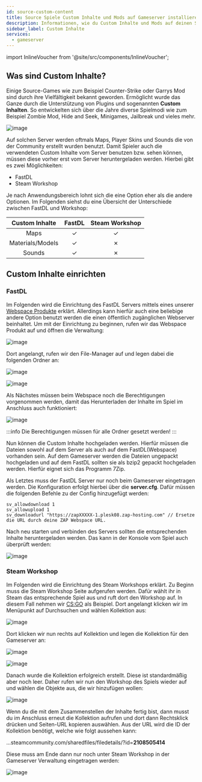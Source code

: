 ```yaml
---
id: source-custom-content
title: Source Spiele Custom Inhalte und Mods auf Gameserver installieren
description: Informationen, wie du Custom Inhalte und Mods auf deinen Source Gameserver (z. B. CSS oder Garry's Mod) von ZAP-Hosting installieren kannst - ZAP-Hosting.com Dokumentation
sidebar_label: Custom Inhalte
services:
  - gameserver
---
```


import InlineVoucher from '@site/src/components/InlineVoucher';

## Was sind Custom Inhalte?

Einige Source-Games wie zum Beispiel Counter-Strike oder Garrys Mod sind durch ihre Vielfältigkeit bekannt geworden. Ermöglicht wurde das Ganze durch die Unterstützung von Plugins und sogenannten **Custom Inhalten**. So entwickelten sich über die Jahre diverse Spielmodi wie zum Beispiel Zombie Mod, Hide and Seek, Minigames, Jailbreak und vieles mehr. 

![image](https://user-images.githubusercontent.com/13604413/159178680-6fd1ea06-9ee9-4bfc-a23e-2f3457800c04.png)

<InlineVoucher />

Auf solchen Server werden oftmals Maps, Player Skins und Sounds die von der Community erstellt wurden benutzt. Damit Spieler auch die verwendeten Custom Inhalte vom Server benutzen bzw. sehen können, müssen diese vorher erst vom Server heruntergeladen werden. Hierbei gibt es zwei Möglichkeiten:

- FastDL
- Steam Workshop

Je nach Anwendungsbereich lohnt sich die eine Option eher als die andere Optionen. Im Folgenden siehst du eine Übersicht der Unterschiede zwischen FastDL und Workshop:

|  Custom Inhalte  | FastDL | Steam Workshop |
| :--------------: | :----: | :------------: |
|       Maps       |   ✓    |       ✓        |
| Materials/Models |   ✓    |       ✗        |
|      Sounds      |   ✓    |       ✗        |



## Custom Inhalte einrichten



### FastDL

Im Folgenden wird die Einrichtung des FastDL Servers mittels eines unserer [Webspace Produkte](https://zap-hosting.com/de/shop/product/webspace/) erklärt. Allerdings kann hierfür auch eine beliebige andere Option benutzt werden die einen öffentlich zugänglichen Webserver beinhaltet. Um mit der Einrichtung zu beginnen, rufen wir das Webspace Produkt auf und öffnen die Verwaltung:

![image](https://user-images.githubusercontent.com/26007280/189977410-ceed2407-51a6-4948-9ff1-0e0a330b35b0.png)



Dort angelangt, rufen wir den File-Manager auf und legen dabei die folgenden Ordner an:

![image](https://user-images.githubusercontent.com/26007280/189977431-ffb69343-cce3-4c8b-a692-852d09485dfd.png)

![image](https://user-images.githubusercontent.com/13604413/159178687-7ea690cf-0d73-4e22-a302-023be7603cef.png)



Als Nächstes müssen beim Webspace noch die Berechtigungen vorgenommen werden, damit das Herunterladen der Inhalte im Spiel im Anschluss auch funktioniert:

![image](https://user-images.githubusercontent.com/26007280/189977450-0060dae6-bfdd-4c45-a566-0720a1c20be7.png)

:::info
Die Berechtigungen müssen für alle Ordner gesetzt werden!
:::

Nun können die Custom Inhalte hochgeladen werden. Hierfür müssen die Dateien sowohl auf dem Server als auch auf dem FastDL(Webspace) vorhanden sein. Auf dem Gameserver werden die Dateien ungepackt hochgeladen und auf dem FastDL sollten sie als bzip2 gepackt hochgeladen werden. Hierfür eignet sich das Programm 7Zip.

Als Letztes muss der FastDL Server nur noch beim Gameserver eingetragen werden. Die Konfiguration erfolgt hierbei über die **server.cfg**. Dafür müssen die folgenden Befehle zu der Config hinzugefügt werden:

```
sv_allowdownload 1
sv_allowupload 1
sv_downloadurl "https://zapXXXXX-1.plesk08.zap-hosting.com" // Ersetze die URL durch deine ZAP Webspace URL.
```

Nach neu starten und verbinden des Servers sollten die entsprechenden Inhalte heruntergeladen werden. Das kann in der Konsole vom Spiel auch überprüft werden:

![image](https://user-images.githubusercontent.com/13604413/159178720-35ccc5ca-7367-467a-869c-5cf87a834d95.png)



### Steam Workshop

Im Folgenden wird die Einrichtung des Steam Workshops erklärt. Zu Beginn muss die Steam Workshop Seite aufgerufen werden. Dafür wählt ihr in Steam das entsprechende Spiel aus und ruft dort den Workshop auf. In diesem Fall nehmen wir [CS:GO](https://steamcommunity.com/workshop/browse/?appid=730&browsesort=trend&section=collections) als Beispiel. Dort angelangt klicken wir im Menüpunkt auf Durchsuchen und wählen Kollektion aus:

![image](https://user-images.githubusercontent.com/26007280/189977467-255c3a49-c052-4380-b998-fcbd32f6697a.png)



Dort klicken wir nun rechts auf Kollektion und legen die Kollektion für den Gameserver an:

![image](https://user-images.githubusercontent.com/26007280/189977491-4adc04dc-7c9d-4f28-94a4-6acf58daf882.png)

![image](https://user-images.githubusercontent.com/13604413/159178741-f3d5bd5a-88e7-4bbc-9d9d-5273d16c3676.png)

Danach wurde die Kollektion erfolgreich erstellt. Diese ist standardmäßig aber noch leer. Daher rufen wir nun den Workshop des Spiels wieder auf und wählen die Objekte aus, die wir hinzufügen wollen:

![image](https://user-images.githubusercontent.com/26007280/189977514-079c20d6-69ee-4459-b051-20d59a61f5f5.png)


Wenn du die mit dem Zusammenstellen der Inhalte fertig bist, dann musst du im Anschluss erneut die Kollektion aufrufen und dort dann Rechtsklick drücken und Seiten-URL kopieren auswählen. Aus der URL wird die ID der Kollektion benötigt, welche wie folgt aussehen kann:

...steamcommunity.com/sharedfiles/filedetails/?id=**2108505414**

Diese muss am Ende dann nur noch unter Steam Workshop in der Gameserver Verwaltung eingetragen werden:

![image](https://user-images.githubusercontent.com/26007280/189977550-ccaf65c4-ed4c-48fc-bc45-c42b86a2688d.png)

